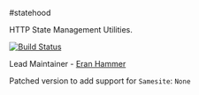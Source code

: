 #statehood

HTTP State Management Utilities.

[![Build Status](https://secure.travis-ci.org/hapijs/statehood.png)](http://travis-ci.org/hapijs/statehood)

Lead Maintainer - [Eran Hammer](https://github.com/hueniverse)


Patched version to add support for `Samesite`: `None`
